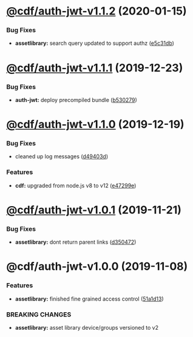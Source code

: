# [@cdf/auth-jwt-v1.1.2](https://git-codecommit.us-west-2.amazonaws.com/v1/repos/cdf-core/compare/@cdf/auth-jwt-v1.1.1...@cdf/auth-jwt-v1.1.2) (2020-01-15)


### Bug Fixes

* **assetlibrary:** search query updated to support authz ([e5c31db](https://git-codecommit.us-west-2.amazonaws.com/v1/repos/cdf-core/commit/e5c31db609841406d98733e62e3ed93073ffbb1f))

# [@cdf/auth-jwt-v1.1.1](https://git-codecommit.us-west-2.amazonaws.com/v1/repos/cdf-core/compare/@cdf/auth-jwt-v1.1.0...@cdf/auth-jwt-v1.1.1) (2019-12-23)


### Bug Fixes

* **auth-jwt:** deploy precompiled bundle ([b530279](https://git-codecommit.us-west-2.amazonaws.com/v1/repos/cdf-core/commit/b530279b4bde288bd14b40736c6cb2f61756c319))

# [@cdf/auth-jwt-v1.1.0](https://git-codecommit.us-west-2.amazonaws.com/v1/repos/cdf-core/compare/@cdf/auth-jwt-v1.0.1...@cdf/auth-jwt-v1.1.0) (2019-12-19)


### Bug Fixes

* cleaned up log messages ([d49403d](https://git-codecommit.us-west-2.amazonaws.com/v1/repos/cdf-core/commit/d49403d11f3f73ea8c5ce061bfa790ec40cd8c13))


### Features

* **cdf:** upgraded from node.js v8 to v12 ([e47299e](https://git-codecommit.us-west-2.amazonaws.com/v1/repos/cdf-core/commit/e47299ee399acf6554a0845048c4fed99251c2b1))

# [@cdf/auth-jwt-v1.0.1](https://git-codecommit.us-west-2.amazonaws.com/v1/repos/cdf-core/compare/@cdf/auth-jwt-v1.0.0...@cdf/auth-jwt-v1.0.1) (2019-11-21)


### Bug Fixes

* **assetlibrary:** dont return parent links ([d350472](https://git-codecommit.us-west-2.amazonaws.com/v1/repos/cdf-core/commit/d350472aafc0b61495ed7ed17ba05a8aa28adc06))

# @cdf/auth-jwt-v1.0.0 (2019-11-08)


### Features

* **assetlibrary:** finished fine grained access control ([51a1d13](https://git-codecommit.us-west-2.amazonaws.com/v1/repos/cdf-core/commit/51a1d134ec48be2d62edc575998752ff866230bf))


### BREAKING CHANGES

* **assetlibrary:** asset library device/groups versioned to v2
